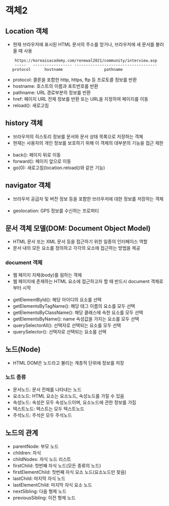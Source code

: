 # 객체2
## Location 객체
- 현재 브라우저에 표시된 HTML 문서의 주소를 얻거나, 브라우저에 새 문서를 불러올 때 사용
```
    https://koreaisacademy.com/renewal2021/community/interview.asp
    -----   ----------------- ------------------------------------
   protocol      hostname                  pathname
```
- protocol: 콜론을 포함한 http, https, ftp 등 프로토콜 정보를 반환
- hostname: 호스트의 이름과 포트번호를 반환
- pathname: URL 경로부분의 정보를 반환
- href: 페이지 URL 전체 정보를 반환 또는 URL을 지정하여 페이지를 이동
- reload(): 새로고침

## history 객체
- 브라우저의 히스토리 정보를 문서와 문서 상태 목록으로 저장하는 객체
- 현재는 사용자의 개인 정보를 보호하기 위해 이 객체의 대부분의 기능을 접근 제한
<br><br>
- back(): 페이지 뒤로 이동
- forward(): 페이지 앞으로 이동
- go(0): 새로고침(location.reload()와 같은 기능)

## navigator 객체
- 브라우저 공급자 및 버전 정보 등을 포함한 브라우저에 대한 정보를 저장하는 객체
<br><br>
- geolocation: GPS 정보를 수신하는 프로퍼티

## 문서 객체 모델(DOM: Document Object Model)
- HTML 문서 또는 XML 문서 등을 접근하기 위한 일종의 인터페이스 역할
- 문서 내의 모든 요소를 정의하고 각각의 요소에 접근하는 방법을 제공

### document 객체
- 웹 페이지 자체(body)를 읨하는 객체
- 웹 페이지에 존재하는 HTML 요소에 접근하고자 할 때 반드시 document 객체로부터 시작
<br><br>
- getElementById(): 해당 아이디의 요소를 선택
- getElementsByTagName(): 해당 태그 이름의 요소를 모두 선택
- getElementsByClassName(): 해당 클래스에 속한 요소를 모두 선택
- getElementsByName(): name 속성값을 가지는 요소를 모두 선택
- querySelectorAll(): 선택자로 선택되는 요소를 모두 선택
- querySelector(): 선택자로 선택되는 요소를 선택

## 노드(Node)
- HTML DOM은 노드라고 불리는 계층적 단위에 정보를 저장

### 노드 종류
- 문서노드: 문서 전체를 나타내는 노드
- 요소노드: HTML 요소는 요소노드, 속성노드를 가질 수 있음
- 속성노드: 속성은 모두 속성노드이며, 요소노드에 관한 정보를 가짐 
- 텍스트노드: 텍스트는 모두 텍스트노드
- 주석노드: 주석은 모두 주석노드

## 노드의 관계
- parentNode: 부모 노드
- children: 자식
- childNodes: 자식 노드 리스트
- firstChild: 첫번째 자식 노드(모든 종류의 노드)
- firstElementChild: 첫번째 자식 요소 노드(요소노드만 찾음)
- lastChild: 마지막 자식 노드
- lastElementChild: 마지막 자식 요소 노드
- nextSibling: 다음 형제 노드
- previousSibling: 이전 형제 노드